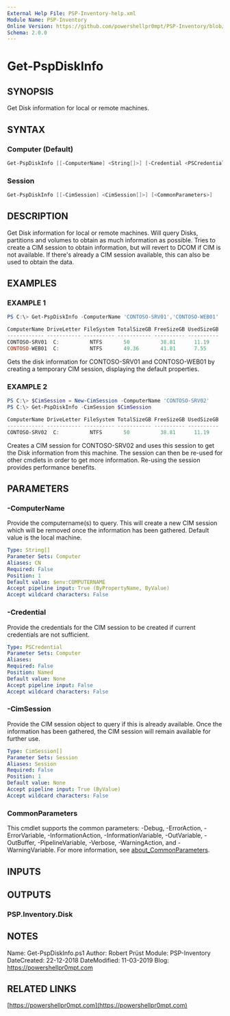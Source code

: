 ```yaml
---
External Help File: PSP-Inventory-help.xml
Module Name: PSP-Inventory
Online Version: https://github.com/powershellpr0mpt/PSP-Inventory/blob/master/docs/Get-PspDiskInfo.md
Schema: 2.0.0
---
```


# Get-PspDiskInfo

## SYNOPSIS

Get Disk information for local or remote machines.

## SYNTAX

### Computer (Default)

```powershell
Get-PspDiskInfo [[-ComputerName] <String[]>] [-Credential <PSCredential>] [<CommonParameters>]
```

### Session

```powershell
Get-PspDiskInfo [[-CimSession] <CimSession[]>] [<CommonParameters>]
```

## DESCRIPTION

Get Disk information for local or remote machines.
Will query Disks, partitions and volumes to obtain as much information as possible.
Tries to create a CIM session to obtain information, but will revert to DCOM if CIM is not available.
If there's already a CIM session available, this can also be used to obtain the data.

## EXAMPLES

### EXAMPLE 1

```powershell
PS C:\> Get-PspDiskInfo -ComputerName 'CONTOSO-SRV01','CONTOSO-WEB01'

ComputerName DriveLetter FileSystem TotalSizeGB FreeSizeGB UsedSizeGB
------------ ----------- ---------- ----------- ---------- ----------
CONTOSO-SRV01  C:          NTFS       50          38.81      11.19
CONTOSO-WEB01  C:          NTFS       49.36       41.81      7.55
```

Gets the disk information for CONTOSO-SRV01 and CONTOSO-WEB01 by creating a temporary CIM session, displaying the default properties.

### EXAMPLE 2

```powershell
PS C:\> $CimSession = New-CimSession -ComputerName 'CONTOSO-SRV02'
PS C:\> Get-PspDiskInfo -CimSession $CimSession

ComputerName DriveLetter FileSystem TotalSizeGB FreeSizeGB UsedSizeGB
------------ ----------- ---------- ----------- ---------- ----------
CONTOSO-SRV02  C:          NTFS       50          38.81      11.19
```

Creates a CIM session for CONTOSO-SRV02 and uses this session to get the Disk information from this machine.
The session can then be re-used for other cmdlets in order to get more information.
Re-using the session provides performance benefits.

## PARAMETERS

### -ComputerName

Provide the computername(s) to query.
This will create a new CIM session which will be removed once the information has been gathered.
Default value is the local machine.

```yaml
Type: String[]
Parameter Sets: Computer
Aliases: CN
Required: False
Position: 1
Default value: $env:COMPUTERNAME
Accept pipeline input: True (ByPropertyName, ByValue)
Accept wildcard characters: False
```

### -Credential

Provide the credentials for the CIM session to be created if current credentials are not sufficient.

```yaml
Type: PSCredential
Parameter Sets: Computer
Aliases:
Required: False
Position: Named
Default value: None
Accept pipeline input: False
Accept wildcard characters: False
```

### -CimSession

Provide the CIM session object to query if this is already available.
Once the information has been gathered, the CIM session will remain available for further use.

```yaml
Type: CimSession[]
Parameter Sets: Session
Aliases: Session
Required: False
Position: 1
Default value: None
Accept pipeline input: True (ByValue)
Accept wildcard characters: False
```

### CommonParameters

This cmdlet supports the common parameters:
-Debug, -ErrorAction, -ErrorVariable, -InformationAction, -InformationVariable, -OutVariable, -OutBuffer, -PipelineVariable, -Verbose, -WarningAction, and -WarningVariable.
For more information, see [about_CommonParameters](http://go.microsoft.com/fwlink/?LinkID=113216).

## INPUTS

## OUTPUTS

### PSP.Inventory.Disk

## NOTES

Name: Get-PspDiskInfo.ps1
Author: Robert Prüst
Module: PSP-Inventory
DateCreated: 22-12-2018
DateModified: 11-03-2019
Blog: https://powershellpr0mpt.com

## RELATED LINKS

[https://powershellpr0mpt.com](https://powershellpr0mpt.com)